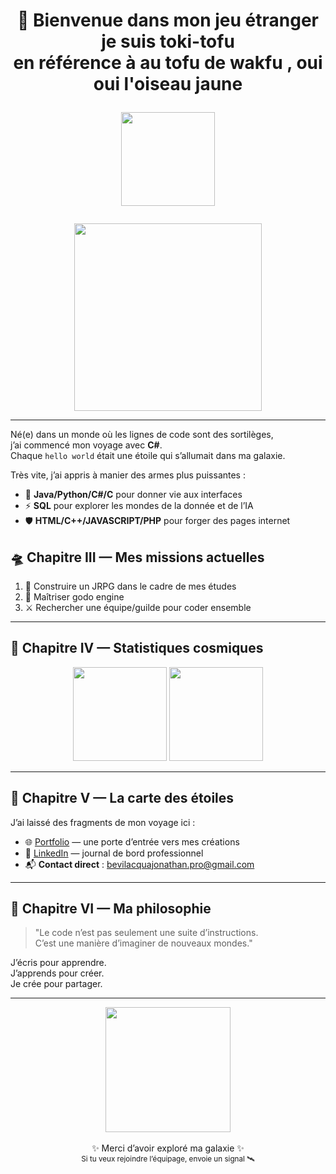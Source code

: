 <h1 align="center">🚀 Bienvenue dans mon jeu étranger je suis toki-tofu</br> en référence à au tofu de wakfu , oui oui l'oiseau jaune <p align="center">
  <img src="https://media1.tenor.com/m/Vq1Vz2Nk31cAAAAd/wakfu-tofu.gif" width="150" />
</p></h1>

<p align="center">
  <img src="https://media.giphy.com/media/3oEjHWpiVIOGXT5l9m/giphy.gif" width="300" />
</p>

---

Né(e) dans un monde où les lignes de code sont des sortilèges,  
j’ai commencé mon voyage avec **C#**.  
Chaque `hello world` était une étoile qui s’allumait dans ma galaxie.  

Très vite, j’ai appris à manier des armes plus puissantes :  
- 🐍 **Java/Python/C#/C** pour donner vie aux interfaces  
- ⚡ **SQL** pour explorer les mondes de la donnée et de l’IA  
- 🛡️ **HTML/C++/JAVASCRIPT/PHP** pour forger des pages internet



## 🛸 Chapitre III — Mes missions actuelles
1. 🚧 Construire un JRPG dans le cadre de mes études
2. 🧠 Maîtriser godo engine  
3. ⚔️ Rechercher une équipe/guilde pour coder ensemble  

---

## 🔮 Chapitre IV — Statistiques cosmiques
<p align="center">
  <img src="https://github-readme-stats.vercel.app/api?username=toki-tofu&show_icons=true&theme=tokyonight" height="150" />
  <img src="https://github-readme-stats.vercel.app/api/top-langs/?username=toki-tofu&layout=compact&theme=tokyonight" height="150" />
</p>

---

## 🌠 Chapitre V — La carte des étoiles
J’ai laissé des fragments de mon voyage ici :  

- 🌐 [Portfolio](https://ton-portfolio.com) — une porte d’entrée vers mes créations  
- 💼 [LinkedIn](https://linkedin.com/in/tonprofil) — journal de bord professionnel  
- 📬 **Contact direct** : bevilacquajonathan.pro@gmail.com

---

## 🧭 Chapitre VI — Ma philosophie
> "Le code n’est pas seulement une suite d’instructions.  
> C’est une manière d’imaginer de nouveaux mondes."  

J’écris pour apprendre.  
J’apprends pour créer.  
Je crée pour partager.  

---

<p align="center">
  <img src="https://media.giphy.com/media/l0MYt5jPR6QX5pnqM/giphy.gif" width="200" />
  <br><br>
  ✨ Merci d’avoir exploré ma galaxie ✨  
  <br>
  <sub>Si tu veux rejoindre l’équipage, envoie un signal 🛰️</sub>
</p>
